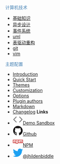 <font color='#4682B4'>计算机技术</font>
  - [基础知识](post\basis\basis.md)
  - [异步设计](post\wheel_design\async)
  - [事件系统](post\wheel_design\evt)
  - [uml](post\software_design\uml)
  - [表驱动重构](post\software_design\table_drive_refact)
  - [git](post\basis\git.md)
  - [vim](post\basis\vim.md)

<font color='#4682B4'>主题配置</font>
  - [Introduction](introduction)
  - [Quick Start](quick-start)
  - [Themes](themes)
  - [Customization](customization)
  - [Options](options)
  - [Plugin authors](plugin-authors)
  - [Markdown](markdown)
  - [Changelog](changelog)
**Links**
- [![Code](assets/img/code.svg)Demo Sandbox](https://codesandbox.io/s/xv36w4695o)
- [![Github](assets/img/github.svg)Github](https://github.com/jhildenbiddle/docsify-themeable)
- [![NPM](assets/img/npm.svg)NPM](https://www.npmjs.com/package/docsify-themeable)
- [![Twitter](assets/img/twitter.svg)@jhildenbiddle](http://twitter.com/jhildenbiddle)
